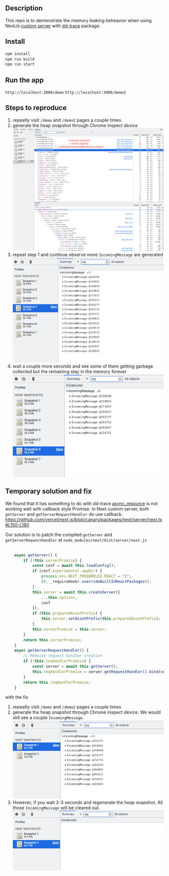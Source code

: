 ## Description
This repo is to demenstrate the memory leaking beheavior when using NextJs [custom server](https://github.com/vercel/next.js/blob/canary/examples/custom-server/server.ts) with [dd-trace](https://github.com/DataDog/dd-trace-js) package.

## Install
```bash
npm install
npm run build
npm run start
```

## Run the app
`http://localhost:3000/demo`
`http://localhost:3000/demo2`

## Steps to reproduce
1. repeatly visit `/demo` and `/demo2` pages a couple times
2. generate the heap snapshot through Chrome inspect device
![](images/memory_leak.png?raw=true)
3. repeat step 1 and continue observe more `IncomingMessage` are generated 
![](images/spike.png?raw=true)
4. wait a couple more seconds and see some of them getting garbage collected but the remaining stay in the memory forever 
![](images/dip.png?raw=true)


## Temporary solution and fix
We found that it has something to do with dd-trace [async_resource](https://github.com/DataDog/dd-trace-js/blob/master/packages/datadog-core/src/storage/async_resource.js) is not working well with callback style Promise. In Next custom server, both `getServer` and `getServerRequestHandler` do use callback. https://github.com/vercel/next.js/blob/canary/packages/next/server/next.ts#L150-L180

Our solution is to patch the compiled `getServer` and `getServerRequestHandler` at `node_modules/next/dist/server/next.js` 
```javascript

    async getServer() {
        if (!this.serverPromise) {
            const conf = await this.loadConfig();
            if (conf.experimental.appDir) {
                process.env.NEXT_PREBUNDLED_REACT = "1";
                (0, _requireHook).overrideBuiltInReactPackages();
            }
            this.server = await this.createServer({
                ...this.options,
                conf
            });
            if (this.preparedAssetPrefix) {
                this.server.setAssetPrefix(this.preparedAssetPrefix);
            }
            this.serverPromise = this.server;
        }
        return this.serverPromise;
    }
    async getServerRequestHandler() {
        // Memoize request handler creation
        if (!this.reqHandlerPromise) {
            const server = await this.getServer();
            this.reqHandlerPromise = server.getRequestHandler().bind(server);
        }
        return this.reqHandlerPromise;
    }
```
with the fix
1. repeatly visit `/demo` and `/demo2` pages a couple times
2. generate the heap snapshot through Chrome inspect device. We would still see a couple `IncomingMessage`. 
![](images/fixed_rightafter.png?raw=true)
3. However, if you wait 2-3 seconds and regenerate the heap snapshot. All those `IncomingMessage` will be cleared out.
![](images/fixed_wait.png?raw=true)
